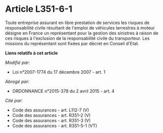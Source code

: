 # Article L351-6-1

Toute entreprise assurant en libre prestation de services les risques de responsabilité civile résultant de l'emploi de
véhicules terrestres à moteur désigne en France un représentant pour la gestion des sinistres à raison de ces risques à
l'exclusion de la responsabilité civile du transporteur. Les missions du représentant sont fixées par décret en Conseil
d'Etat.

**Liens relatifs à cet article**

_Modifié par_:

  - Loi n°2007-1774 du 17 décembre 2007 - art. 1

_Abrogé par_:

  - ORDONNANCE n°2015-378 du 2 avril 2015 - art. 4

_Cité par_:

  - Code des assurances - art. L112-7 (V)
  - Code des assurances - art. R351-2 (V)
  - Code des assurances - art. R351-3 (V)
  - Code des assurances - art. R351-5-1 (VT)
